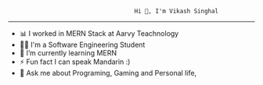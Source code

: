                                         Hi 👋, I'm Vikash Singhal
___________________________________________________________________________________________________________

- 📊 I worked in MERN Stack at Aarvy Teachnology
- 👨‍🎓 I'm a Software Engineering Student
- 🌱 I’m currently learning MERN
- ⚡ Fun fact I can speak Mandarin :)
- 💬 Ask me about Programing, Gaming and Personal life,


<!---
Vikashsinghal977/Vikashsinghal977 is a ✨ special ✨ repository because its `README.md` (this file) appears on your GitHub profile.
You can click the Preview link to take a look at your changes.
--->
